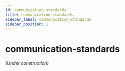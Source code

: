 ```yaml
---
id: communication-standards
title: communication-standards
sidebar_label: communication-standards
sidebar_position: 1
---
```


# communication-standards

*(Under construction)*
